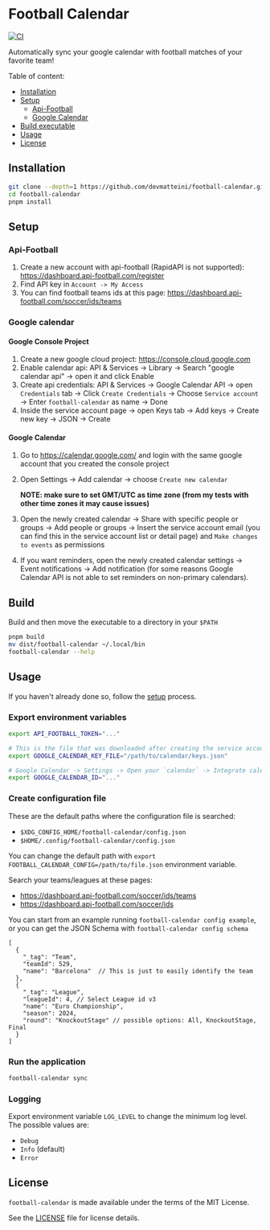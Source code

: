 # Football Calendar

[![CI](https://github.com/devmatteini/football-calendar/actions/workflows/main.yml/badge.svg)](https://github.com/devmatteini/football-calendar/actions/workflows/main.yml)

Automatically sync your google calendar with football matches of your favorite team!

Table of content:

-   [Installation](#installation)
-   [Setup](#setup)
    -   [Api-Football](#api-football)
    -   [Google Calendar](#google-calendar)
-   [Build executable](#build)
-   [Usage](#usage)
-   [License](#license)

## Installation

```bash
git clone --depth=1 https://github.com/devmatteini/football-calendar.git
cd football-calendar
pnpm install
```

## Setup

### Api-Football

1. Create a new account with api-football (RapidAPI is not supported): https://dashboard.api-football.com/register
2. Find API key in `Account -> My Access`
3. You can find football teams ids at this page: https://dashboard.api-football.com/soccer/ids/teams

### Google calendar

#### Google Console Project

1. Create a new google cloud project: https://console.cloud.google.com
2. Enable calendar api: API & Services -> Library -> Search "google calendar api" -> open it and click Enable
3. Create api credentials: API & Services -> Google Calendar API -> open `Credentials` tab -> Click `Create Credentials` -> Choose `Service account` -> Enter `football-calendar` as name -> Done
4. Inside the service account page -> open Keys tab -> Add keys -> Create new key -> JSON -> Create

#### Google Calendar

1. Go to https://calendar.google.com/ and login with the same google account that you created the console project
2. Open Settings -> Add calendar -> choose `Create new calendar`

    **NOTE: make sure to set GMT/UTC as time zone (from my tests with other time zones it may cause issues)**

3. Open the newly created calendar -> Share with specific people or groups -> Add people or groups -> Insert the service account email (you can find this in the service account list or detail page) and `Make changes to events` as permissions
4. If you want reminders, open the newly created calendar settings -> Event notifications -> Add notification (for some reasons Google Calendar API is not able to set reminders on non-primary calendars).

## Build

Build and then move the executable to a directory in your `$PATH`

```bash
pnpm build
mv dist/football-calendar ~/.local/bin
football-calendar --help
```

## Usage

If you haven't already done so, follow the [setup](#setup) process.

### Export environment variables

```bash
export API_FOOTBALL_TOKEN="..."

# This is the file that was downloaded after creating the service account credentials
export GOOGLE_CALENDAR_KEY_FILE="/path/to/calendar/keys.json"

# Google Calendar -> Settings -> Open your `calendar` -> Integrate calendar -> Copy Calendar ID
export GOOGLE_CALENDAR_ID="..."
```

### Create configuration file

These are the default paths where the configuration file is searched:

-   `$XDG_CONFIG_HOME/football-calendar/config.json`
-   `$HOME/.config/football-calendar/config.json`

You can change the default path with `export FOOTBALL_CALENDAR_CONFIG=/path/to/file.json` environment variable.

Search your teams/leagues at these pages:

-   https://dashboard.api-football.com/soccer/ids/teams
-   https://dashboard.api-football.com/soccer/ids

You can start from an example running `football-calendar config example`, or you can get the JSON Schema with
`football-calendar config schema`

```json5
[
  {
    "_tag": "Team",
    "teamId": 529,
    "name": "Barcelona"  // This is just to easily identify the team
  },
  {
    "_tag": "League",
    "leagueId": 4, // Select League id v3
    "name": "Euro Championship",
    "season": 2024,
    "round": "KnockoutStage" // possible options: All, KnockoutStage, Final 
  }
]

```

### Run the application

```bash
football-calendar sync
```

### Logging

Export environment variable `LOG_LEVEL` to change the minimum log level.
The possible values are:

-   `Debug`
-   `Info` (default)
-   `Error`

## License

`football-calendar` is made available under the terms of the MIT License.

See the [LICENSE](LICENSE) file for license details.
